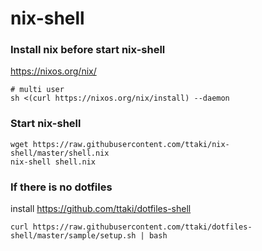 # nix-shell


### Install nix before start nix-shell
https://nixos.org/nix/
```
# multi user 
sh <(curl https://nixos.org/nix/install) --daemon
```

### Start nix-shell
```
wget https://raw.githubusercontent.com/ttaki/nix-shell/master/shell.nix
nix-shell shell.nix
```

### If there is no dotfiles

install https://github.com/ttaki/dotfiles-shell
```
curl https://raw.githubusercontent.com/ttaki/dotfiles-shell/master/sample/setup.sh | bash
```
